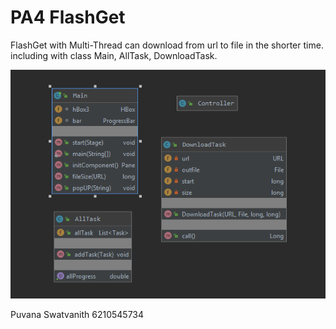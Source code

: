 # PA4 FlashGet
FlashGet with Multi-Thread
can download from url to file in the shorter time.
including with class Main, AllTask, DownloadTask.

![](Image/Pa4UML.png)

Puvana Swatvanith 
6210545734